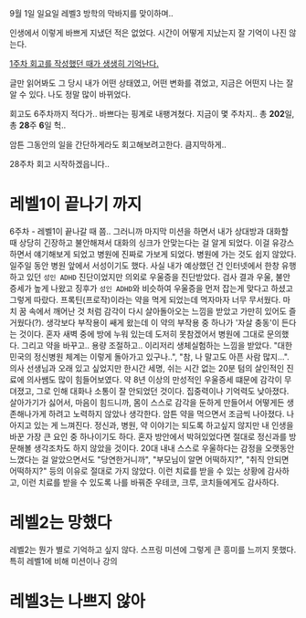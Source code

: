 
9월 1일 일요일 레벨3 방학의 막바지를 맞이하며..

인생에서 이렇게 바쁘게 지냈던 적은 없었다.
시간이 어떻게 지났는지 잘 기억이 나진 않는다.


[1주차 회고를 작성했던 때가 생생히 기억난다.](https://jong2.xyz/post/%EC%9A%B0%EC%95%84%ED%95%9C%ED%85%8C%ED%81%AC%EC%BD%94%EC%8A%A4%201%EC%A3%BC%EC%B0%A8%20%ED%9A%8C%EA%B3%A0) 

글만 읽어봐도 그 당시 내가 어떤 상태였고, 어떤 변화를 겪었고, 지금은 어떤지 나는 잘 알 수 있다.
나도 정말 많이 바뀌었다. 

회고도 6주차까지 적다가.. 바쁘다는 핑계로 내팽겨쳤다. 지금이 몇 주차지..
총 **202**일, 총 **28**주 **6**일 헉..

암튼 그동안의 일을 간단하게라도 회고해보려고한다. 큼지막하게.. 

28주차 회고 시작하겠읍니다..


# 레벨1이 끝나기 까지

6주차 - 레벨1이 끝나갈 때 쯤.. 그러니까 마지막 미션을 하면서 내가 상대방과 대화할 때 상당히 긴장하고 불안해져서 대화의 싱크가 안맞는다는 걸 알게 되었다. 이걸 유강스하면서 얘기해보게 되었고 병원에 진짜로 가보게 되었다. 병원에 가는 것도 쉽지 않았다. 일주일 동안 병원 앞에서 서성이기도 했다. 사실 내가 예상했던 건 인터넷에서 한창 유행하고 있던 `성인 ADHD` 진단이었지만 의외로 우울증을 진단받았다. 검사 결과 우울, 불안 증세가 높게 나왔고 징후가 `성인 ADHD`와 비슷하여 우울증을 먼저 잡는게 맞다고 하셨고 그렇게 따랐다.
프록틴(프로작)이라는 약을 먹게 되었는데 먹자마자 너무 무서웠다. 마치 꿈 속에서 깨어난 것 처럼 감각이 다시 살아돌아오는 느낌을 받았고 가만히 있어도 즐거웠다(?). 생각보다 부작용이 쌔게 왔는데 이 약의 부작용 중 하나가 '자살 충동'이 든다는 것이다. 혼자 새벽 중에 방에 누워 있는데 도저히 못참겠어서 병원에 그대로 문의했다.
그리고 약을 바꾸고.. 용량 조절하고.. 이리저리 생체실험하는 느낌을 받았다. "대한민국의 정신병원 체계는 이렇게 돌아가고 있구나..", "참, 나 말고도 아픈 사람 많지...". 의사 선생님과 오래 있고 싶었지만 한시간 세명, 쉬는 시간 없는 20분 텀의 살인적인 진료에 의사쌤도 많이 힘들어보였다.
약 8년 이상의 만성적인 우울증세 떄문에 감각이 무뎌졌고, 그로 인해 대화나 소통이 잘 안되었던 것이다. 집중력이나 기억력도 낮아졌다. 살아가기가 싫어서, 마음이 힘드니까, 몸이 스스로 감각을 둔하게 만들어서 어떻게든 생존해나가게 하려고 노력하지 않았나 생각한다.
암튼 약을 먹으면서 조금씩 나아졌다. 나아지고 있는 게 느껴진다. 정신과, 병원, 약 이야기는 되도록 하고싶지 않지만 내 인생을 바꾼 가장 큰 요인 중 하나이기도 하다. 혼자 방안에서 박혀있었다면 절대로 정신과를 방문해볼 생각조차도 하지 않았을 것이다. 20대 내내 스스로 우울하다는 감정을 오랫동안 느꼈다는 걸 알았으면서도 "당연한거니까", "부모님이 알면 어떡하지?", "취직 안되면 어떡하지?" 등의 이유로 절대로 가지 않았다. 이런 치료를 받을 수 있는 상황에 감사하고, 이런 치료를 받을 수 있도록 나를 바꿔준 우테코, 크루, 코치들에게도 감사하다.


# 레벨2는 망했다

레벨2는 뭔가 별로 기억하고 싶지 않다. 스프링 미션에 그렇게 큰 흥미를 느끼지 못했다. 특히 레벨1에 비해 미션이나 강의 



# 레벨3는 나쁘지 않아




